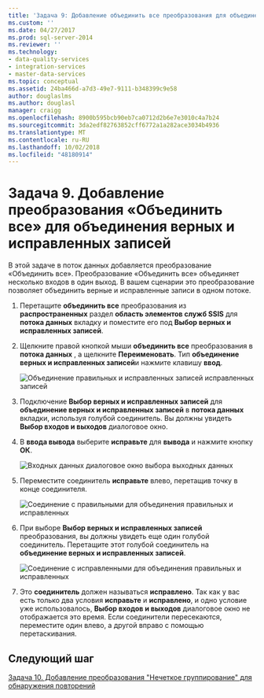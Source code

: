 ```yaml
---
title: 'Задача 9: Добавление объединить все преобразования для объединения верных и исправленных записей | Документация Майкрософт'
ms.custom: ''
ms.date: 04/27/2017
ms.prod: sql-server-2014
ms.reviewer: ''
ms.technology:
- data-quality-services
- integration-services
- master-data-services
ms.topic: conceptual
ms.assetid: 24ba466d-a7d3-49e7-9111-b348399c9e58
author: douglaslms
ms.author: douglasl
manager: craigg
ms.openlocfilehash: 8900b595bcb90eb7ca0712d2b6e7e3010c4a7b24
ms.sourcegitcommit: 3da2edf82763852cff6772a1a282ace3034b4936
ms.translationtype: MT
ms.contentlocale: ru-RU
ms.lasthandoff: 10/02/2018
ms.locfileid: "48180914"
---
```

# <a name="task-9-adding-union-all-transform-to-combine-correct-and-corrected-records"></a>Задача 9. Добавление преобразования «Объединить все» для объединения верных и исправленных записей
  В этой задаче в поток данных добавляется преобразование «Объединить все». Преобразование «Объединить все» объединяет несколько входов в один выход. В вашем сценарии это преобразование позволяет объединить верные и исправленные записи в одном потоке.  
  
1.  Перетащите **объединить все** преобразования из **распространенных** раздел **область элементов служб SSIS** для **потока данных** вкладку и поместите его под **Выбор верных и исправленных записей**.  
  
2.  Щелкните правой кнопкой мыши **объединить все** преобразования в **потока данных** , а щелкните **Переименовать**. Тип **объединение верных и исправленных записей**и нажмите клавишу **ввод**.  
  
     ![Объединение правильных и исправленных записей исправленных записей](../../2014/tutorials/media/et-addinguattocombinecacrecords-01.jpg "объединить правильный и исправленных записей")  
  
3.  Подключение **Выбор верных и исправленных записей** для **объединение верных и исправленных записей** в **потока данных** вкладки, используя голубой соединитель. Вы должны увидеть **Выбор входов и выходов** диалоговое окно.  
  
4.  В **ввода вывода** выберите **исправьте** для **вывода** и нажмите кнопку **ОК**.  
  
     ![Входных данных диалоговое окно выбора выходных данных](../../2014/tutorials/media/et-addinguattocombinecacrecords-02.jpg "входных данных диалоговое окно выбора выходных данных")  
  
5.  Переместите соединитель **исправьте** влево, перетащив точку в конце соединителя.  
  
     ![Соединение с правильными для объединения правильных и исправленных](../../2014/tutorials/media/et-addinguattocombinecacrecords-03.jpg "соединение с правильными для объединения правильных и исправленных записей")  
  
6.  При выборе **Выбор верных и исправленных записей** преобразования, вы должны увидеть еще один голубой соединитель. Перетащите этот голубой соединитель на **объединение верных и исправленных записей**.  
  
     ![Соединение с исправленными для объединения правильных и исправленных](../../2014/tutorials/media/et-addinguattocombinecacrecords-04.jpg "соединение с исправленными для объединения правильных и исправленных записей")  
  
7.  Это **соединитель** должен называться **исправлено**. Так как у вас есть только два условия **исправьте** и **исправлено**, и одно условие уже использовалось, **Выбор входов и выходов** диалоговое окно не отображается это время. Если соединители пересекаются, переместите один влево, а другой вправо с помощью перетаскивания.  
  
## <a name="next-step"></a>Следующий шаг  
 [Задача 10. Добавление преобразования "Нечеткое группирование" для обнаружения повторений](../../2014/tutorials/task-10-adding-fuzzy-group-transform-to-identify-duplicates.md)  
  
  
